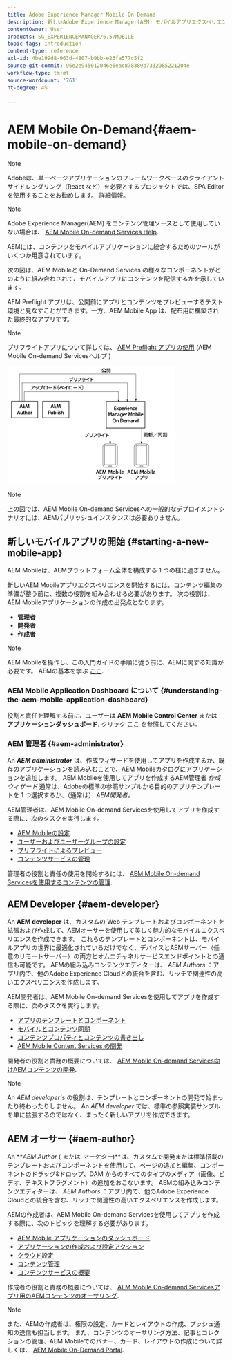 ```yaml
---
title: Adobe Experience Manager Mobile On-Demand
description: 新しいAdobe Experience Manager(AEM) モバイルアプリエクスペリエンスを開始するには、コンテンツ編集の準備が整う前に、役割が連携する必要があります。 このページでは、AEM Mobile On-Demand サービスの概要について説明します。
contentOwner: User
products: SG_EXPERIENCEMANAGER/6.5/MOBILE
topic-tags: introduction
content-type: reference
exl-id: 4be199d8-963d-4807-b9bb-e23fa577c5f2
source-git-commit: 96e2e945012046e6eac878389b7332985221204e
workflow-type: tm+mt
source-wordcount: '761'
ht-degree: 4%

---
```


# AEM Mobile On-Demand{#aem-mobile-on-demand}

>[!NOTE]
>
>Adobeは、単一ページアプリケーションのフレームワークベースのクライアントサイドレンダリング（React など）を必要とするプロジェクトでは、SPA Editor を使用することをお勧めします。 [詳細情報](/help/sites-developing/spa-overview.md)。

>[!NOTE]
>
>Adobe Experience Manager(AEM) をコンテンツ管理ソースとして使用していない場合は、 [AEM Mobile On-demand Services Help](https://helpx.adobe.com/digital-publishing-solution/topics.html).

AEMには、コンテンツをモバイルアプリケーションに統合するためのツールがいくつか用意されています。

次の図は、AEM Mobileと On-Demand Services の様々なコンポーネントがどのように組み合わされて、モバイルアプリにコンテンツを配信するかを示しています。

AEM Preflight アプリは、公開前にアプリとコンテンツをプレビューするテスト環境と見なすことができます。一方、AEM Mobile App は、配布用に構築された最終的なアプリです。

>[!NOTE]
>
>プリフライトアプリについて詳しくは、 [AEM Preflight アプリの使用](https://helpx.adobe.com/digital-publishing-solution/help/preflight-app.html) (AEM Mobile On-demand Servicesヘルプ )

![chlimage_1-171](assets/chlimage_1-171.png)

>[!NOTE]
>
>上の図では、AEM Mobile On-demand Servicesへの一般的なデプロイメントシナリオには、AEMパブリッシュインスタンスは必要ありません。

## 新しいモバイルアプリの開始 {#starting-a-new-mobile-app}

AEM Mobileは、AEMプラットフォーム全体を構成する 1 つの柱に過ぎません。

新しいAEM Mobileアプリエクスペリエンスを開始するには、コンテンツ編集の準備が整う前に、複数の役割を組み合わせる必要があります。 次の役割は、AEM Mobileアプリケーションの作成の出発点となります。

* **管理者**
* **開発者**
* **作成者**

>[!NOTE]
>
>AEM Mobileを操作し、この入門ガイドの手順に従う前に、AEMに関する知識が必要です。 AEMの基本を学ぶ [ここ](/help/sites-deploying/deploy.md).

### AEM Mobile Application Dashboard について {#understanding-the-aem-mobile-application-dashboard}

役割と責任を理解する前に、ユーザーは **AEM Mobile Control Center** または **アプリケーションダッシュボード**. クリック [ここ](/help/mobile/mobile-apps-ondemand-application-dashboard.md) を参照してください。

### AEM 管理者 {#aem-administrator}

An ***AEM administrator*** は、作成ウィザードを使用してアプリを作成するか、既存のアプリケーションを読み込むことで、AEM Mobileカタログにアプリケーションを追加します。 AEM Mobileを使用してアプリを作成するAEM管理者 *作成ウィザード* 通常は、Adobeの標準の参照サンプルから目的のアプリテンプレートを 1 つ選択するか、（通常は） *AEM開発者。*

AEM管理者は、AEM Mobile On-demand Servicesを使用してアプリを作成する際に、次のタスクを実行します。

* [AEM Mobileの設定](/help/mobile/aem-mobile-setup.md)
* [ユーザーおよびユーザーグループの設定](/help/mobile/aem-mobile-configure-users.md)
* [プリフライトによるプレビュー](/help/mobile/aem-mobile-manage-ondemand-services.md)
* [コンテンツサービスの管理](/help/mobile/developing-content-services.md)

管理者の役割と責任の使用を開始するには、 [AEM Mobile On-demand Servicesを使用するコンテンツの管理](/help/mobile/aem-mobile.md).

## AEM Developer {#aem-developer}

An **AEM developer** は、カスタムの Web テンプレートおよびコンポーネントを拡張および作成して、AEMオーサーを使用して美しく魅力的なモバイルエクスペリエンスを作成できます。 これらのテンプレートとコンポーネントは、モバイルアプリの世界に最適化されているだけでなく、デバイスとAEMサーバー（任意のリモートサーバー）の両方とオムニチャネルサービスエンドポイントとの通信も可能です。 AEMの組み込みコンテンツエディターは、 *AEM Authors* ：アプリ内で、他のAdobe Experience Cloudとの統合を含む、リッチで関連性の高いエクスペリエンスを作成します。

AEM開発者は、AEM Mobile On-demand Servicesを使用してアプリを作成する際に、次のタスクを実行します。

* [アプリのテンプレートとコンポーネント](/help/mobile/app-templates-and-components1.md)
* [モバイルとコンテンツ同期](/help/mobile/mobile-ondemand-contentsync.md)
* [コンテンツプロパティとコンテンツの書き出し](/help/mobile/on-demand-content-properties-exporting.md)
* [AEM Mobile Content Services の開発](/help/mobile/developing-content-services.md)

開発者の役割と責務の概要については、 [AEM Mobile On-demand Services向けAEMコンテンツの開発](/help/mobile/aem-mobile-on-demand.md).

>[!NOTE]
>
>An *AEM developer&#39;s* の役割は、テンプレートとコンポーネントの開発で始まったり終わったりしません。 An *AEM developer* では、標準の参照実装サンプルを単に拡張するのではなく、まったく新しいアプリを作成できます。

## AEM オーサー {#aem-author}

An ***AEM Author* ( または *マーケター*)**は、カスタムで開発または標準搭載のテンプレートおよびコンポーネントを使用して、ページの追加と編集、コンポーネントのドラッグ&amp;ドロップ、DAM からのすべてのタイプのメディア（画像、ビデオ、テキストフラグメント）の追加をおこないます。 AEMの組み込みコンテンツエディターは、 *AEM Authors* ：アプリ内で、他のAdobe Experience Cloudとの統合を含む、リッチで関連性の高いエクスペリエンスを作成します。

AEMの作成者は、AEM Mobile On-demand Servicesを使用してアプリを作成する際に、次のトピックを理解する必要があります。

* [AEM Mobile アプリケーションのダッシュボード](/help/mobile/mobile-apps-ondemand-application-dashboard.md)
* [アプリケーションの作成および設定アクション](/help/mobile/mobile-apps-ondemand-application-create-configure-action.md)
* [クラウド設定](/help/mobile/mobile-on-demand-associating-an-on-demand-app-to-cloud-configuration.md)
* [コンテンツ管理](/help/mobile/mobile-apps-ondemand-manage-content-ondemand.md)
* [コンテンツサービスの概要](/help/mobile/develop-content-as-a-service.md)

作成者の役割と責務の概要については、 [AEM Mobile On-demand Servicesアプリ用のAEMコンテンツのオーサリング](/help/mobile/mobile-apps-ondemand.md).

>[!NOTE]
>
>また、AEMの作成者は、権限の設定、カードとレイアウトの作成、プッシュ通知の送信も担当します。 また、コンテンツのオーサリング方法、記事とコレクションの管理、AEM Mobileでのバナー、カード、レイアウトの作成について詳しくは、 [AEM Mobile On-Demand Portal](https://helpx.adobe.com/digital-publishing-solution/topics.html#dynamicpod_reference_2).
